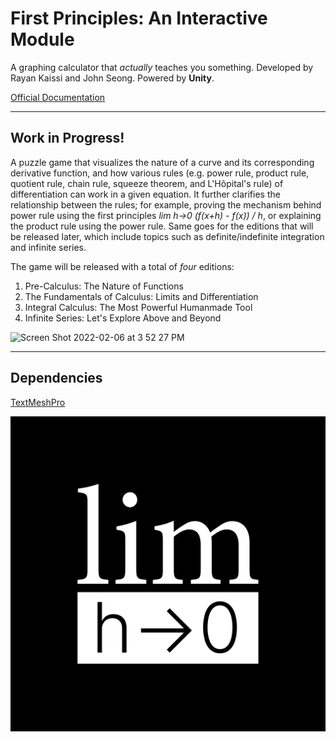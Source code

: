 # First Principles: An Interactive Module
A graphing calculator that *actually* teaches you something. Developed by Rayan Kaissi and John Seong. Powered by **Unity**.

[Official Documentation](https://github.com/GameGenesis/First-Principles/wiki/First-Principles-Official-Documentation)

---

## Work in Progress!

A puzzle game that visualizes the nature of a curve and its corresponding derivative function, and how various rules (e.g. power rule, product rule, quotient rule, chain rule, squeeze theorem, and L'Hôpital's rule) of differentiation can work in a given equation. It further clarifies the relationship between the rules; for example, proving the mechanism behind power rule using the first principles *lim h->0 (f(x+h) - f(x)) / h*, or explaining the product rule using the power rule. Same goes for the editions that will be released later, which include topics such as definite/indefinite integration and infinite series.

The game will be released with a total of *four* editions:
1. Pre-Calculus: The Nature of Functions
2. The Fundamentals of Calculus: Limits and Differentiation
3. Integral Calculus: The Most Powerful Humanmade Tool
4. Infinite Series: Let's Explore Above and Beyond

<img width="1728" alt="Screen Shot 2022-02-06 at 3 52 27 PM" src="https://user-images.githubusercontent.com/35755386/152703228-c1e51a51-3e0b-4afe-b482-3fe072aa12e0.png">

---

## Dependencies
[TextMeshPro](https://docs.unity3d.com/Manual/com.unity.textmeshpro.html)

![Logo](/FirstPrinciplesLogo.png)
